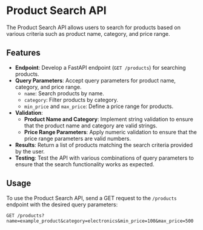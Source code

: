 # Product Search API

The Product Search API allows users to search for products based on various criteria such as product name, category, and price range.

## Features

- **Endpoint**: Develop a FastAPI endpoint (`GET /products`) for searching products.
- **Query Parameters**: Accept query parameters for product name, category, and price range.
    - `name`: Search products by name.
    - `category`: Filter products by category.
    - `min_price` and `max_price`: Define a price range for products.
- **Validation**:
    - **Product Name and Category**: Implement string validation to ensure that the product name and category are valid strings.
    - **Price Range Parameters**: Apply numeric validation to ensure that the price range parameters are valid numbers.
- **Results**: Return a list of products matching the search criteria provided by the user.
- **Testing**: Test the API with various combinations of query parameters to ensure that the search functionality works as expected.

## Usage

To use the Product Search API, send a GET request to the `/products` endpoint with the desired query parameters:

```http
GET /products?name=example_product&category=electronics&min_price=100&max_price=500
```
